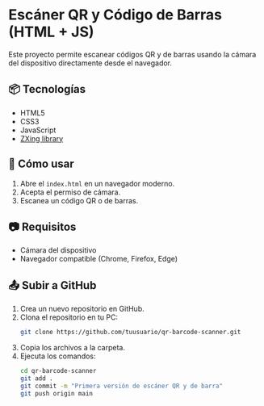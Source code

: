 # Escáner QR y Código de Barras (HTML + JS)

Este proyecto permite escanear códigos QR y de barras usando la cámara del dispositivo directamente desde el navegador.

## 📦 Tecnologías
- HTML5
- CSS3
- JavaScript
- [ZXing library](https://github.com/zxing-js/library)

## 🚀 Cómo usar
1. Abre el `index.html` en un navegador moderno.
2. Acepta el permiso de cámara.
3. Escanea un código QR o de barras.

## 📷 Requisitos
- Cámara del dispositivo
- Navegador compatible (Chrome, Firefox, Edge)

## 📤 Subir a GitHub
1. Crea un nuevo repositorio en GitHub.
2. Clona el repositorio en tu PC:
   ```bash
   git clone https://github.com/tuusuario/qr-barcode-scanner.git
   ```
3. Copia los archivos a la carpeta.
4. Ejecuta los comandos:
   ```bash
   cd qr-barcode-scanner
   git add .
   git commit -m "Primera versión de escáner QR y de barra"
   git push origin main
   ```

